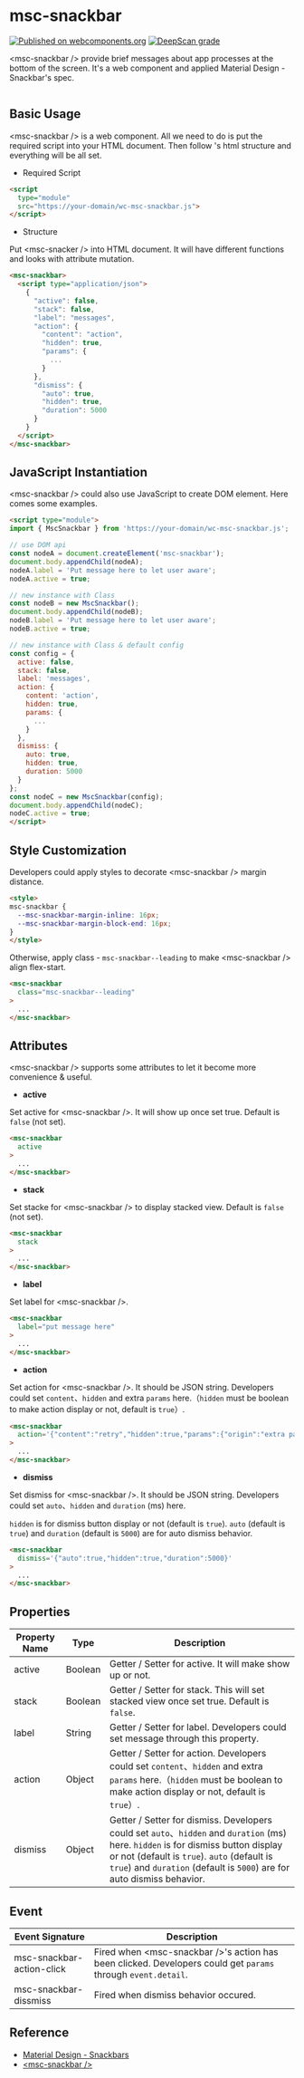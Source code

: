 # msc-snackbar

[![Published on webcomponents.org](https://img.shields.io/badge/webcomponents.org-published-blue.svg)](https://www.webcomponents.org/element/msc-snackbar) [![DeepScan grade](https://deepscan.io/api/teams/16372/projects/22133/branches/651098/badge/grade.svg)](https://deepscan.io/dashboard#view=project&tid=16372&pid=22133&bid=651098)


&lt;msc-snackbar /> provide brief messages about app processes at the bottom of the screen. It's a web component and applied Material Design - Snackbar's spec.

![<msc-zoom />](https://blog.lalacube.com/mei/img/preview/msc-snackbar.png)

## Basic Usage

&lt;msc-snackbar /> is a web component. All we need to do is put the required script into your HTML document. Then follow <msc-snackbar />'s html structure and everything will be all set.

- Required Script

```html
<script
  type="module"
  src="https://your-domain/wc-msc-snackbar.js">        
</script>
```

- Structure

Put &lt;msc-snacker /> into HTML document. It will have different functions and looks with attribute mutation.

```html
<msc-snackbar>
  <script type="application/json">
    {
      "active": false,
      "stack": false,
      "label": "messages",
      "action": {
        "content": "action",
        "hidden": true,
        "params": {
          ...
        }
      },
      "dismiss": {
        "auto": true,
        "hidden": true,
        "duration": 5000
      }
    }
  </script>
</msc-snackbar>
```

## JavaScript Instantiation

&lt;msc-snackbar /> could also use JavaScript to create DOM element. Here comes some examples.

```html
<script type="module">
import { MscSnackbar } from 'https://your-domain/wc-msc-snackbar.js';

// use DOM api
const nodeA = document.createElement('msc-snackbar');
document.body.appendChild(nodeA);
nodeA.label = 'Put message here to let user aware';
nodeA.active = true;

// new instance with Class
const nodeB = new MscSnackbar();
document.body.appendChild(nodeB);
nodeB.label = 'Put message here to let user aware';
nodeB.active = true;

// new instance with Class & default config
const config = {
  active: false,
  stack: false,
  label: 'messages',
  action: {
    content: 'action',
    hidden: true,
    params: {
      ...
    }
  },
  dismiss: {
    auto: true,
    hidden: true,
    duration: 5000
  }
};
const nodeC = new MscSnackbar(config);
document.body.appendChild(nodeC);
nodeC.active = true;
</script>
```

## Style Customization

Developers could apply styles to decorate &lt;msc-snackbar /> margin distance.

```html
<style>
msc-snackbar {
  --msc-snackbar-margin-inline: 16px;
  --msc-snackbar-margin-block-end: 16px;
}
</style>
```

Otherwise, apply class - `msc-snackbar--leading` to make &lt;msc-snackbar /> align flex-start.

```html
<msc-snackbar
  class="msc-snackbar--leading"
>
  ...
</msc-snackbar>
```

## Attributes

&lt;msc-snackbar /> supports some attributes to let it become more convenience & useful.

- **active**

Set active for &lt;msc-snackbar />. It will show up once set true. Default is `false` (not set).

```html
<msc-snackbar
  active
>
  ...
</msc-snackbar>
```

- **stack**

Set stacke for &lt;msc-snackbar /> to display stacked view. Default is `false` (not set).

```html
<msc-snackbar
  stack
>
  ...
</msc-snackbar>
```

- **label**

Set label for &lt;msc-snackbar />.

```html
<msc-snackbar
  label="put message here"
>
  ...
</msc-snackbar>
```

- **action**

Set action for &lt;msc-snackbar />. It should be JSON string. Developers could set `content`、`hidden` and extra `params` here.（`hidden` must be boolean to make action display or not, default is `true`）.

```html
<msc-snackbar
  action='{"content":"retry","hidden":true,"params":{"origin":"extra param you like","id":"extra param you like"}}'
>
  ...
</msc-snackbar>
```

- **dismiss**

Set dismiss for &lt;msc-snackbar />. It should be JSON string. Developers could set `auto`、`hidden` and `duration` (ms) here.

`hidden` is for dismiss button display or not (default is `true`). `auto` (default is `true`) and `duration` (default is `5000`) are for auto dismiss behavior.

```html
<msc-snackbar
  dismiss='{"auto":true,"hidden":true,"duration":5000}'
>
  ...
</msc-snackbar>
```


## Properties

| Property Name | Type | Description |
| ----------- | ----------- | ----------- |
| active | Boolean | 	Getter / Setter for active. It will make <msc-snackbar /> show up or not. |
| stack | Boolean | Getter / Setter for stack. This will set stacked view once set true. Default is `false`. |
| label | String | Getter / Setter for label. Developers could set message through this property. |
| action | Object | Getter / Setter for action. Developers could set `content`、`hidden` and extra `params` here.（`hidden` must be boolean to make action display or not, default is `true`）. |
| dismiss | Object | Getter / Setter for dismiss. Developers could set `auto`、`hidden` and `duration` (ms) here. `hidden` is for dismiss button display or not (default is `true`). `auto` (default is `true`) and `duration` (default is `5000`) are for auto dismiss behavior. |


## Event

| Event Signature | Description |
| ----------- | ----------- |
| msc-snackbar-action-click | Fired when &lt;msc-snackbar />'s action has been clicked. Developers could get `params` through `event.detail`. |
| msc-snackbar-dissmiss | Fired when <msc-snackbar /> dismiss behavior occured. |


## Reference
- [Material Design - Snackbars](https://material.io/components/snackbars)
- [&lt;msc-snackbar />](https://blog.lalacube.com/mei/webComponent_msc-snackbar.html)
